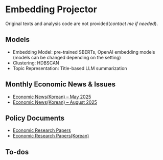 # Embedding Projector

Original texts and analysis code are not provided(*contact me if needed*).

## Models
- Embedding Model: pre-trained SBERTs, OpenAI embedding models (models can be changed depending on the setting)
- Clustering: HDBSCAN
- Topic Representation: Title-based LLM summarization

## Monthly Economic News & Issues
- [Economic News(Korean) – May 2025](https://projector.tensorflow.org/?config=https://raw.githubusercontent.com/jo-cho/embedding_projector/refs/heads/main/enews_202505.json)
- [Economic News(Korean) – August 2025](https://projector.tensorflow.org/?config=https://raw.githubusercontent.com/jo-cho/embedding_projector/refs/heads/main/enews_202508.json)

## Policy Documents
- [Economic Research Papers](https://projector.tensorflow.org/?config=https://raw.githubusercontent.com/jo-cho/embedding_projector/refs/heads/main/economic_eng_research.json)
- [Economic Research Papers(Korean)](https://projector.tensorflow.org/?config=https://raw.githubusercontent.com/jo-cho/embedding_projector/refs/heads/main/economic_kor_research.json)
  
## To-dos



